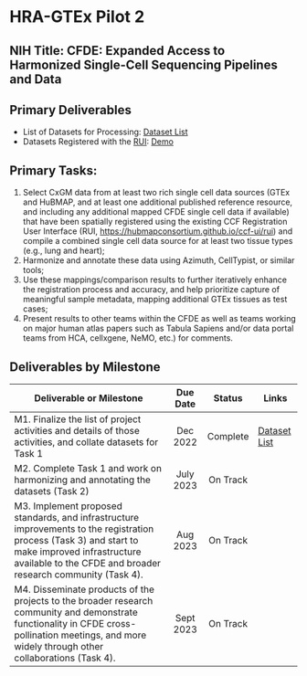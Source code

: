 # HRA-GTEx Pilot 2
## NIH Title: CFDE: Expanded Access to Harmonized Single-Cell Sequencing Pipelines and Data

## Primary Deliverables

- List of Datasets for Processing: [Dataset List](https://docs.google.com/spreadsheets/d/1HyUCq8n2zOozOck_Nvrp0RNd1TL4iK9I0C5cb9DuHhY/edit#gid=2095065964)
- Datasets Registered with the [RUI](https://humanatlas.io/registration-user-interface): [Demo](https://hubmapconsortium.github.io/hra-gtex-pilot2/ccf-eui.html)

## Primary Tasks:

1. Select CxGM data from at least two rich single cell data sources (GTEx and HuBMAP, and at least one additional published reference resource, and including any additional mapped CFDE single cell data if available) that have been spatially registered using the existing CCF Registration User Interface (RUI, https://hubmapconsortium.github.io/ccf-ui/rui) and compile a combined single cell data source for at least two tissue types (e.g., lung and heart);
2. Harmonize and annotate these data using Azimuth, CellTypist, or similar tools;
3. Use these mappings/comparison results to further iteratively enhance the registration process and accuracy, and help prioritize capture of meaningful sample metadata, mapping additional GTEx tissues as test cases;
4. Present results to other teams within the CFDE  as well as teams working on major human atlas papers such as Tabula Sapiens and/or data portal teams from HCA, cellxgene, NeMO, etc.) for comments.

## Deliverables by Milestone

| Deliverable or Milestone | Due Date | Status | Links
|---|:-:|:-:|---|
| M1. Finalize the list of project activities and details of those activities, and collate datasets for Task 1 | Dec 2022 | Complete | [Dataset List](https://docs.google.com/spreadsheets/d/1HyUCq8n2zOozOck_Nvrp0RNd1TL4iK9I0C5cb9DuHhY/edit#gid=2095065964) |
| M2. Complete Task 1 and work on harmonizing and annotating the datasets (Task 2) | July 2023 | On Track | |
| M3. Implement proposed standards, and infrastructure improvements to the registration process (Task 3) and start to make improved infrastructure available to the CFDE and broader research community (Task 4). | Aug 2023 | On Track | |
| M4. Disseminate products of the projects to the broader research community and demonstrate functionality in CFDE cross-pollination meetings, and more widely through other collaborations (Task 4). | Sept 2023 | On Track | |
